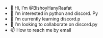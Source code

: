 - 👋 Hi, I’m @BishoyHanyRaafat
- 👀 I’m interested in python and discord. Py
- 🌱 I’m currently learning discord.p
- 💞️ I’m looking to collaborate on discord.py
- 📫 How to reach me by email 

<!---
BishoyHanyRaafat/BishoyHanyRaafat is a ✨ special ✨ repository because its `README.md` (this file) appears on your GitHub profile.
You can click the Preview link to take a look at your changes.
--->
